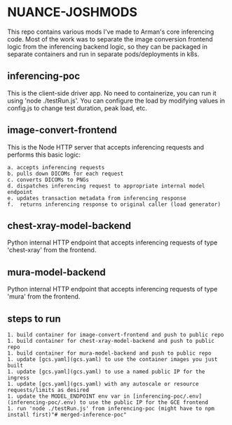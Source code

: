 # NUANCE-JOSHMODS

This repo contains various mods I've made to Arman's core inferencing code. Most of the work was to separate the image conversion frontend logic from the inferencing backend logic, so they can be packaged in separate containers and run in separate pods/deployments in k8s.

## inferencing-poc

This is the client-side driver app. No need to containerize, you can run it using 'node ./testRun.js'. You can configure the load by modifying values in config.js to change test duration, peak load, etc.

## image-convert-frontend

This is the Node HTTP server that accepts inferencing requests and performs this basic logic:

    a. accepts inferencing requests
    b. pulls down DICOMs for each request
    c. converts DICOMs to PNGs
    d. dispatches inferencing request to appropriate internal model endpoint
    e. updates transaction metadata from inferencing response
    f.  returns inferencing response to original caller (load generator)

## chest-xray-model-backend

Python internal HTTP endpoint that accepts inferencing requests of type 'chest-xray' from the frontend.

## mura-model-backend

Python internal HTTP endpoint that accepts inferencing requests of type 'mura' from the frontend.

## steps to run

    1. build container for image-convert-frontend and push to public repo
    1. build container for chest-xray-model-backend and push to public repo
    1. build container for mura-model-backend and push to public repo
    1. update [gcs.yaml](gcs.yaml) to use the container images you just built
    1. update [gcs.yaml](gcs.yaml) to use a named public IP for the ingress
    1. update [gcs.yaml](gcs.yaml) with any autoscale or resource requests/limits as desired
    1. update the MODEL_ENDPOINT env var in [inferencing-poc/.env](inferencing-poc/.env) to use the public IP for the GCE frontend
    1. run 'node ./testRun.js' from inferencing-poc (might have to npm install first)"# merged-inference-poc" 
